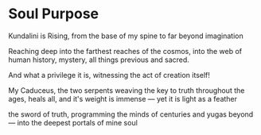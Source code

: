# Soul Purpose


Kundalini is Rising,
from the base of my spine
to far beyond imagination


Reaching deep into the farthest reaches
of the cosmos,
into the web of human history,
mystery,
all things previous and sacred.

And what a privilege it is, witnessing the act of creation itself!

My Caduceus,
the two serpents
weaving the key to truth
throughout the ages,
heals all, and it's weight is immense —
yet it is light as a feather

the sword of truth,
programming the minds of
centuries and yugas beyond —
into the deepest portals of mine soul
